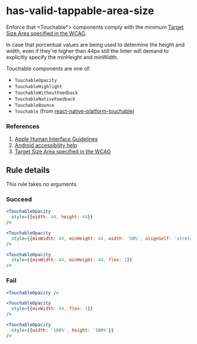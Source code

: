 # has-valid-tappable-area-size

Enforce that <Touchable\*> components comply with the minimum [Target Size Area specified in the WCAG](https://www.w3.org/WAI/WCAG21/Understanding/target-size.html).

In case that porcentual values are being used to determine the height and width, even if they're higher than 44px still the linter will demand to explicitly specify the minHeight and minWidth.

Touchable components are one of:

- `TouchableOpacity`
- `TouchableHighlight`
- `TouchableWithoutFeedback`
- `TouchableNativeFeedback`
- `TouchableBounce`
- `Touchable` (from [react-native-platform-touchable](https://github.com/react-community/react-native-platform-touchable))

### References

1. [Apple Human Interface Guidelines](https://developer.apple.com/design/human-interface-guidelines/ios/visual-design/adaptivity-and-layout/)
2. [Android accessibility help](https://support.google.com/accessibility/android/answer/7101858?hl=en)
3. [Target Size Area specified in the WCAG](https://www.w3.org/WAI/WCAG21/Understanding/target-size.html)


## Rule details

This rule takes no arguments.

### Succeed
```jsx
<TouchableOpacity
  style={{width: 44, height: 44}}
/>
```

```jsx
<TouchableOpacity
  style={{minWidth: 44, minHeight: 44, width: '50%', alignSelf: 'stretch'}}
/>
```
```jsx
<TouchableOpacity
  style={{minWidth: 44, minHeight: 44, flex: 1}}
/>
```

### Fail

```jsx
<TouchableOpacity />
```
```jsx
<TouchableOpacity
  style={{minWidth: 44, flex: 1}}
/>
```
```jsx
<TouchableOpacity
  style={{width: '100%', height: '100%'}}
/>
```
